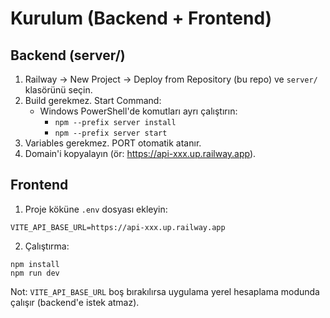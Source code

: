 # Kurulum (Backend + Frontend)

## Backend (server/)
1) Railway → New Project → Deploy from Repository (bu repo) ve `server/` klasörünü seçin.
2) Build gerekmez. Start Command:
   - Windows PowerShell'de komutları ayrı çalıştırın:
     - `npm --prefix server install`
     - `npm --prefix server start`
3) Variables gerekmez. PORT otomatik atanır.
4) Domain'i kopyalayın (ör: https://api-xxx.up.railway.app).

## Frontend
1) Proje köküne `.env` dosyası ekleyin:
```
VITE_API_BASE_URL=https://api-xxx.up.railway.app
```
2) Çalıştırma:
```
npm install
npm run dev
```

Not: `VITE_API_BASE_URL` boş bırakılırsa uygulama yerel hesaplama modunda çalışır (backend'e istek atmaz).
